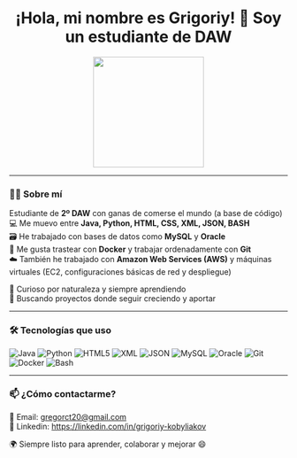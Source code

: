 <h1 align="center">¡Hola, mi nombre es Grigoriy! 👋 Soy un estudiante de DAW</h1>

<p align="center">
  <img src="https://media.giphy.com/media/13HgwGsXF0aiGY/giphy.gif" width="200" />
</p>

---

### 👨‍💻 Sobre mí

Estudiante de **2º DAW** con ganas de comerse el mundo (a base de código)  
💻 Me muevo entre **Java, Python, HTML, CSS, XML, JSON, BASH**  
🗃️ He trabajado con bases de datos como **MySQL** y **Oracle**  
🐳 Me gusta trastear con **Docker** y trabajar ordenadamente con **Git**  
☁️ También he trabajado con **Amazon Web Services (AWS)** y máquinas virtuales (EC2, configuraciones básicas de red y despliegue)
  
🧠 Curioso por naturaleza y siempre aprendiendo  
🎯 Buscando proyectos donde seguir creciendo y aportar

---

### 🛠️ Tecnologías que uso

![Java](https://img.shields.io/badge/Java-ED8B00?style=for-the-badge&logo=java&logoColor=white)
![Python](https://img.shields.io/badge/Python-3670A0?style=for-the-badge&logo=python&logoColor=ffdd54)
![HTML5](https://img.shields.io/badge/HTML5-e34c26?style=for-the-badge&logo=html5&logoColor=white)
![XML](https://img.shields.io/badge/XML-0066cc?style=for-the-badge&logo=xml&logoColor=white)
![JSON](https://img.shields.io/badge/JSON-000000?style=for-the-badge&logo=json&logoColor=white)
![MySQL](https://img.shields.io/badge/MySQL-00758F?style=for-the-badge&logo=mysql&logoColor=white)
![Oracle](https://img.shields.io/badge/Oracle-F80000?style=for-the-badge&logo=oracle&logoColor=white)
![Git](https://img.shields.io/badge/Git-F05032?style=for-the-badge&logo=git&logoColor=white)
![Docker](https://img.shields.io/badge/Docker-2496ED?style=for-the-badge&logo=docker&logoColor=white)
![Bash](https://img.shields.io/badge/Bash-4EAA25?style=for-the-badge&logo=gnubash&logoColor=white)


---

### 📫 ¿Cómo contactarme?

📩 Email: gregorct20@gmail.com  
💼 Linkedin: https://linkedin.com/in/grigoriy-kobyliakov

🌍 Siempre listo para aprender, colaborar y mejorar 😄
